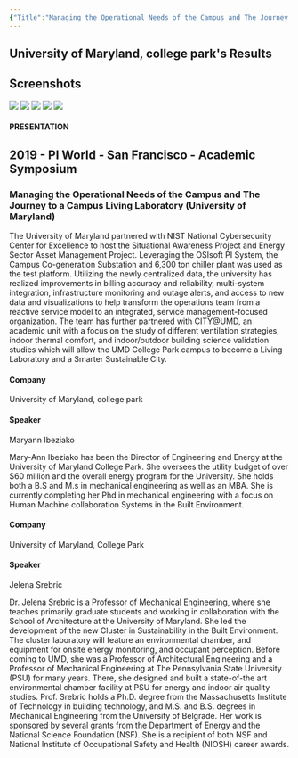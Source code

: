 ```yaml
---
{"Title":"Managing the Operational Needs of the Campus and The Journey to a Campus Living Laboratory (University of Maryland)","year":2019,"Industry":"General","URL":"https://resources.osisoft.com/presentations/managing-the-operational-needs-of-the-campus-and-the-journey-to-a-campus-living-laboratory--university-of-marylandx/","PDF":"https://cdn.osisoft.com/osi/presentations/2019-uc-san-francisco/US19NA-D0AS05-UMD-Ibeziako-Managing-the-Operational-Needs-of-the-Campus-and-The-Journey-to-a-Campus-Living.pdf","Company":"University of Maryland,  college park","Keywords":["Data diode","Disctrict Energy","Energy Monitoring"],"dg-publish":true,"permalink":"/aveva/customer-stories/2019/2019-university-of-maryland-college-park-managing-the-operational-needs-of-the-campus-and-the-journey-to-a-campus-living-laboratory-university-of-maryland/","dgPassFrontmatter":true}
---
```


## University of Maryland,  college park's Results

## Screenshots
![](https://i.imgur.com/Icryn8o.png)
![](https://i.imgur.com/HcH6uVe.png)
![](https://i.imgur.com/WSxkfVL.png)
![](https://i.imgur.com/xgX87Da.png)
![](https://i.imgur.com/wId8YKZ.png)


#### PRESENTATION

## 2019 - PI World - San Francisco - Academic Symposium

### Managing the Operational Needs of the Campus and The Journey to a Campus Living Laboratory (University of Maryland)

The University of Maryland partnered with NIST National Cybersecurity Center for Excellence to host the Situational Awareness Project and Energy Sector Asset Management Project. Leveraging the OSIsoft PI System, the Campus Co-generation Substation and 6,300 ton chiller plant was used as the test platform. Utilizing the newly centralized data, the university has realized improvements in billing accuracy and reliability, multi-system integration, infrastructure monitoring and outage alerts, and access to new data and visualizations to help transform the operations team from a reactive service model to an integrated, service management-focused organization. The team has further partnered with CITY@UMD, an academic unit with a focus on the study of different ventilation strategies, indoor thermal comfort, and indoor/outdoor building science validation studies which will allow the UMD College Park campus to become a Living Laboratory and a Smarter Sustainable City.

#### Company

University of Maryland, college park

#### Speaker

Maryann Ibeziako

Mary-Ann Ibeziako has been the Director of Engineering and Energy at the University of Maryland College Park. She oversees the utility budget of over $60 million and the overall energy program for the University. She holds both a B.S and M.s in mechanical engineering as well as an MBA. She is currently completing her Phd in mechanical engineering with a focus on Human Machine collaboration Systems in the Built Environment.

#### Company

University of Maryland, College Park

#### Speaker

Jelena Srebric

Dr. Jelena Srebric is a Professor of Mechanical Engineering, where she teaches primarily graduate students and working in collaboration with the School of Architecture at the University of Maryland. She led the development of the new Cluster in Sustainability in the Built Environment. The cluster laboratory will feature an environmental chamber, and equipment for onsite energy monitoring, and occupant perception. Before coming to UMD, she was a Professor of Architectural Engineering and a Professor of Mechanical Engineering at The Pennsylvania State University (PSU) for many years. There, she designed and built a state-of-the art environmental chamber facility at PSU for energy and indoor air quality studies. Prof. Srebric holds a Ph.D. degree from the Massachusetts Institute of Technology in building technology, and M.S. and B.S. degrees in Mechanical Engineering from the University of Belgrade. Her work is sponsored by several grants from the Department of Energy and the National Science Foundation (NSF). She is a recipient of both NSF and National Institute of Occupational Safety and Health (NIOSH) career awards.